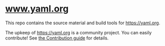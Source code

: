 www.yaml.org
===========

This repo contains the source material and build tools for <https://yaml.org>.

The upkeep of https://yaml.org is a community project.
You can easily contribute!
See [the Contribution guide](Contributing.md) for details.

